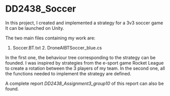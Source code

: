 # DD2438_Soccer

In this project, I created and implemented a strategy for a 3v3 soccer game
It can be launched on Unity.

The two main files containing my work are:
1. Soccer.BT.txt 2. DroneAIBTSoccer_blue.cs

In the first one, the behaviour tree corresponding to the strategy can be founded. I was inspired by strategies from the e-sport game 
Rocket League to create a rotation between the 3 players of my team.
In the second one, all the functions needed to implement the strategy are defined.

A complete report *DD2438_Assignment3_group10* of this report can also be found.
